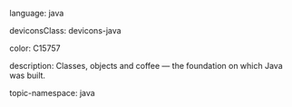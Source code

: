 language: java

deviconsClass: devicons-java

color: C15757

description: Classes, objects and coffee — the foundation on which Java was built.

topic-namespace: java

